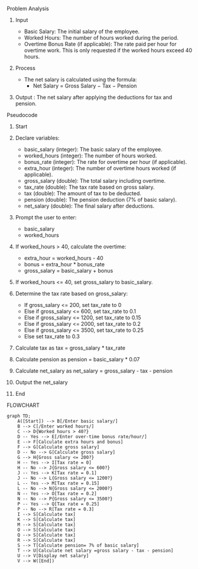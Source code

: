 Problem Analysis 

1. Input
     - Basic Salary: The initial salary of the employee.
     - Worked Hours: The number of hours worked during the period.
     - Overtime Bonus Rate (if applicable): The rate paid per hour for overtime work. This is only requested if the worked hours exceed 40 hours.
2. Process
   
    - The net salary is calculated using the formula:
      - Net Salary = Gross Salary − Tax − Pension
    
3. Output :
    The net salary after applying the deductions for tax and pension.

Pseudocode

1. Start

2. Declare variables:
   - basic_salary (integer): The basic salary of the employee.
   - worked_hours (integer): The number of hours worked.
   - bonus_rate (integer): The rate for overtime per hour (if applicable).
   - extra_hour (integer): The number of overtime hours worked (if applicable).
   - gross_salary (double): The total salary including overtime.
   - tax_rate (double): The tax rate based on gross salary.
   - tax (double): The amount of tax to be deducted.
   - pension (double): The pension deduction (7% of basic salary).
   - net_salary (double): The final salary after deductions.

3. Prompt the user to enter:
   - basic_salary
   - worked_hours

4. If worked_hours > 40, calculate the overtime:
   - extra_hour = worked_hours - 40
   - bonus = extra_hour * bonus_rate
   - gross_salary = basic_salary + bonus

5. If worked_hours <= 40, set gross_salary to basic_salary.

6. Determine the tax rate based on gross_salary:
   - If gross_salary <= 200, set tax_rate to 0
   - Else if gross_salary <= 600, set tax_rate to 0.1
   - Else if gross_salary <= 1200, set tax_rate to 0.15
   - Else if gross_salary <= 2000, set tax_rate to 0.2
   - Else if gross_salary <= 3500, set tax_rate to 0.25
   - Else set tax_rate to 0.3

7. Calculate tax as tax = gross_salary * tax_rate

8. Calculate pension as pension = basic_salary * 0.07

9. Calculate net_salary as net_salary = gross_salary - tax - pension

10. Output the net_salary

11. End

FLOWCHART

```mermaid
graph TD;
    A([Start]) --> B[/Enter basic salary/]
    B --> C[/Enter worked hours/]
    C --> D{Worked hours > 40?}
    D -- Yes --> E[/Enter over-time bonus rate/hour/]
    E --> F[Calculate extra hours and bonus]
    F --> G[Calculate gross salary]
    D -- No --> G[Calculate gross salary]
    G --> H{Gross salary <= 200?}
    H -- Yes --> I[Tax rate = 0]
    H -- No --> J{Gross salary <= 600?}
    J -- Yes --> K[Tax rate = 0.1]
    J -- No --> L{Gross salary <= 1200?}
    L -- Yes --> M[Tax rate = 0.15]
    L -- No --> N{Gross salary <= 2000?}
    N -- Yes --> O[Tax rate = 0.2]
    N -- No --> P{Gross salary <= 3500?}
    P -- Yes --> Q[Tax rate = 0.25]
    P -- No --> R[Tax rate = 0.3]
    I --> S[Calculate tax]
    K --> S[Calculate tax]
    M --> S[Calculate tax]
    O --> S[Calculate tax]
    Q --> S[Calculate tax]
    R --> S[Calculate tax]
    S --> T[Calculate pension= 7% of basic salary]
    T --> U[Calculate net salary =gross salary - tax - pension]
    U --> V[Display net salary]
    V --> W([End])
```
